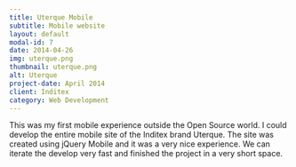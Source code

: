 ```yaml
---
title: Uterque Mobile
subtitle: Mobile website
layout: default
modal-id: 7
date: 2014-04-26
img: uterque.png
thumbnail: uterque.png
alt: Uterque
project-date: April 2014
client: Inditex
category: Web Development
---
```

This was my first mobile experience outside the Open Source world. I could develop the entire mobile site of the Inditex brand Uterque.
The site was created using jQuery Mobile and it was a very nice experience. We can iterate the develop very fast and finished the project in a very short space.
